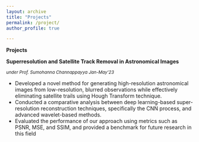 ```yaml
---
layout: archive
title: "Projects"
permalink: /project/
author_profile: true

---
```

**Projects**

**Superresolution and Satellite Track Removal in Astronomical Images**

<sub>*under Prof. Sumohanna Channappayya Jan-May’23*<sub>
    
   * Developed a novel method for generating high-resolution astronomical images from low-resolution, blurred observations while
effectively eliminating satellite trails using Hough Transform technique.
   * Conducted a comparative analysis between deep learning-based super-resolution reconstruction techniques, specifically the
CNN process, and advanced wavelet-based methods.
   * Evaluated the performance of our approach using metrics such as PSNR, MSE, and SSIM, and provided a benchmark for future
research in this field

